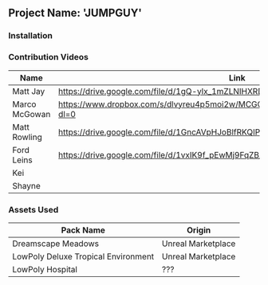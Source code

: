 ## Project Name: 'JUMPGUY'

### Installation


### Contribution Videos

|Name|Link|
|----|----|
|Matt Jay|https://drive.google.com/file/d/1gQ-ylx_1mZLNIHXRD-hg7V3oNMqxclvS/view?usp=sharing
|Marco McGowan|https://www.dropbox.com/s/dlvyreu4p5moi2w/MCGOWAMARC_COMP313_Contribution.mp4?dl=0|
|Matt Rowling|https://drive.google.com/file/d/1GncAVpHJoBlfRKQIPZGQ6USRKnQGrvW-/view?usp=sharing|
|Ford Leins|https://drive.google.com/file/d/1vxIK9f_pEwMj9FqZB_psxra7I8JicL9P/view?usp=sharing|
|Kei||
|Shayne||


### Assets Used
|Pack Name|Origin|
|---------|------|
|Dreamscape Meadows|Unreal Marketplace| 
|LowPoly Deluxe Tropical Environment|Unreal Marketplace|
|LowPoly Hospital|???|

